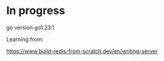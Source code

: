 # In progress
go version go1.23.1


Learning from:

https://www.build-redis-from-scratch.dev/en/writing-server
